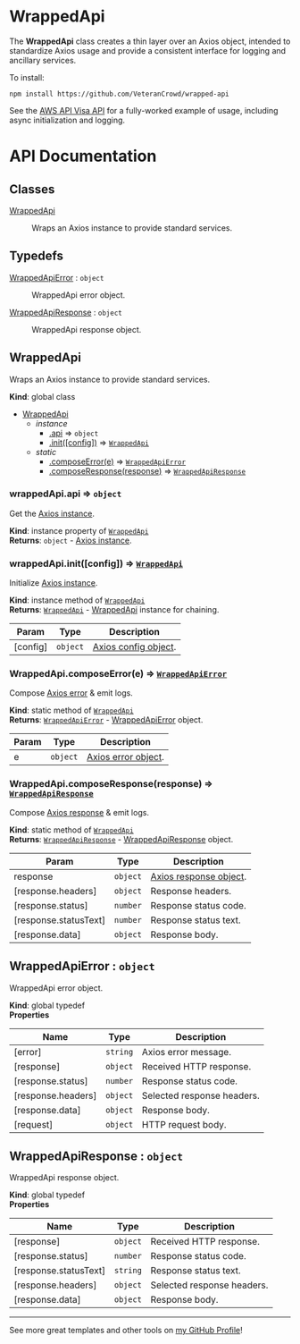 # WrappedApi

The **WrappedApi** class creates a thin layer over an Axios object, intended to
standardize Axios usage and provide a consistent interface for logging and
ancillary services.

To install:

```
npm install https://github.com/VeteranCrowd/wrapped-api
```

See the
[AWS API Visa API](https://github.com/VeteranCrowd/aws-api/blob/dev/lib/networks/visa/api.js)
for a fully-worked example of usage, including async initialization and logging.

# API Documentation

## Classes

<dl>
<dt><a href="#WrappedApi">WrappedApi</a></dt>
<dd><p>Wraps an Axios instance to provide standard services.</p>
</dd>
</dl>

## Typedefs

<dl>
<dt><a href="#WrappedApiError">WrappedApiError</a> : <code>object</code></dt>
<dd><p>WrappedApi error object.</p>
</dd>
<dt><a href="#WrappedApiResponse">WrappedApiResponse</a> : <code>object</code></dt>
<dd><p>WrappedApi response object.</p>
</dd>
</dl>

<a name="WrappedApi"></a>

## WrappedApi
Wraps an Axios instance to provide standard services.

**Kind**: global class  

* [WrappedApi](#WrappedApi)
    * _instance_
        * [.api](#WrappedApi+api) ⇒ <code>object</code>
        * [.init([config])](#WrappedApi+init) ⇒ [<code>WrappedApi</code>](#WrappedApi)
    * _static_
        * [.composeError(e)](#WrappedApi.composeError) ⇒ [<code>WrappedApiError</code>](#WrappedApiError)
        * [.composeResponse(response)](#WrappedApi.composeResponse) ⇒ [<code>WrappedApiResponse</code>](#WrappedApiResponse)

<a name="WrappedApi+api"></a>

### wrappedApi.api ⇒ <code>object</code>
Get the [Axios instance](https://axios-http.com/docs/instance).

**Kind**: instance property of [<code>WrappedApi</code>](#WrappedApi)  
**Returns**: <code>object</code> - [Axios instance](https://axios-http.com/docs/instance).  
<a name="WrappedApi+init"></a>

### wrappedApi.init([config]) ⇒ [<code>WrappedApi</code>](#WrappedApi)
Initialize [Axios instance](https://axios-http.com/docs/instance).

**Kind**: instance method of [<code>WrappedApi</code>](#WrappedApi)  
**Returns**: [<code>WrappedApi</code>](#WrappedApi) - [WrappedApi](#WrappedApi) instance for chaining.  

| Param | Type | Description |
| --- | --- | --- |
| [config] | <code>object</code> | [Axios config object](https://axios-http.com/docs/req_config). |

<a name="WrappedApi.composeError"></a>

### WrappedApi.composeError(e) ⇒ [<code>WrappedApiError</code>](#WrappedApiError)
Compose [Axios error](https://axios-http.com/docs/handling_errors) & emit logs.

**Kind**: static method of [<code>WrappedApi</code>](#WrappedApi)  
**Returns**: [<code>WrappedApiError</code>](#WrappedApiError) - [WrappedApiError](#WrappedApiError) object.  

| Param | Type | Description |
| --- | --- | --- |
| e | <code>object</code> | [Axios error object](https://axios-http.com/docs/handling_errors). |

<a name="WrappedApi.composeResponse"></a>

### WrappedApi.composeResponse(response) ⇒ [<code>WrappedApiResponse</code>](#WrappedApiResponse)
Compose [Axios response](https://axios-http.com/docs/res_schema) & emit logs.

**Kind**: static method of [<code>WrappedApi</code>](#WrappedApi)  
**Returns**: [<code>WrappedApiResponse</code>](#WrappedApiResponse) - [WrappedApiResponse](#WrappedApiResponse) object.  

| Param | Type | Description |
| --- | --- | --- |
| response | <code>object</code> | [Axios response object](https://axios-http.com/docs/res_schema). |
| [response.headers] | <code>object</code> | Response headers. |
| [response.status] | <code>number</code> | Response status code. |
| [response.statusText] | <code>number</code> | Response status text. |
| [response.data] | <code>object</code> | Response body. |

<a name="WrappedApiError"></a>

## WrappedApiError : <code>object</code>
WrappedApi error object.

**Kind**: global typedef  
**Properties**

| Name | Type | Description |
| --- | --- | --- |
| [error] | <code>string</code> | Axios error message. |
| [response] | <code>object</code> | Received HTTP response. |
| [response.status] | <code>number</code> | Response status code. |
| [response.headers] | <code>object</code> | Selected response headers. |
| [response.data] | <code>object</code> | Response body. |
| [request] | <code>object</code> | HTTP request body. |

<a name="WrappedApiResponse"></a>

## WrappedApiResponse : <code>object</code>
WrappedApi response object.

**Kind**: global typedef  
**Properties**

| Name | Type | Description |
| --- | --- | --- |
| [response] | <code>object</code> | Received HTTP response. |
| [response.status] | <code>number</code> | Response status code. |
| [response.statusText] | <code>string</code> | Response status text. |
| [response.headers] | <code>object</code> | Selected response headers. |
| [response.data] | <code>object</code> | Response body. |


---

See more great templates and other tools on
[my GitHub Profile](https://github.com/karmaniverous)!

